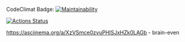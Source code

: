 CodeClimat Badge: [![Maintainability](https://api.codeclimate.com/v1/badges/a99a88d28ad37a79dbf6/maintainability)](https://codeclimate.com/github/codeclimate/codeclimate/maintainability)

[![Actions Status](https://github.com/fedotovarita/frontend-project-lvl1/workflows/Linter/badge.svg)](https://github.com/fedotovarita/frontend-project-lvl1/actions)

https://asciinema.org/a/XzVSmce0zvuPHlSJxHZk0LAGb - brain-even